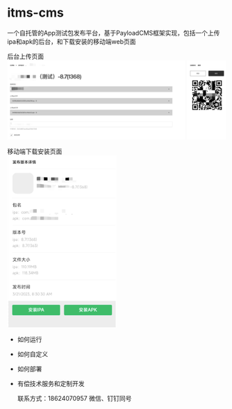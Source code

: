 # itms-cms
一个自托管的App测试包发布平台，基于PayloadCMS框架实现，包括一个上传ipa和apk的后台，和下载安装的移动端web页面

后台上传页面
![后台上传](md-images/dashboard.png)

移动端下载安装页面
<br/>
<img src="md-images/web-page.png" width="50%">
<br/>

* 如何运行

* 如何自定义

* 如何部署

* 有偿技术服务和定制开发
  
  联系方式：18624070957 微信、钉钉同号
